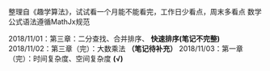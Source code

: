 整理自《趣学算法》，试试看一个月能不能看完，工作日少看点，周末多看点
数学公式语法遵循MathJx规范

2018/11/01：第三章：二分查找、合并排序、 __快速排序(笔记不完整)__
2018/11/02：第三章（完）：大数乘法 __（笔记待补充）__
2018/11/03：第一章（完）：时间复杂度、空间复杂度 __(√)__